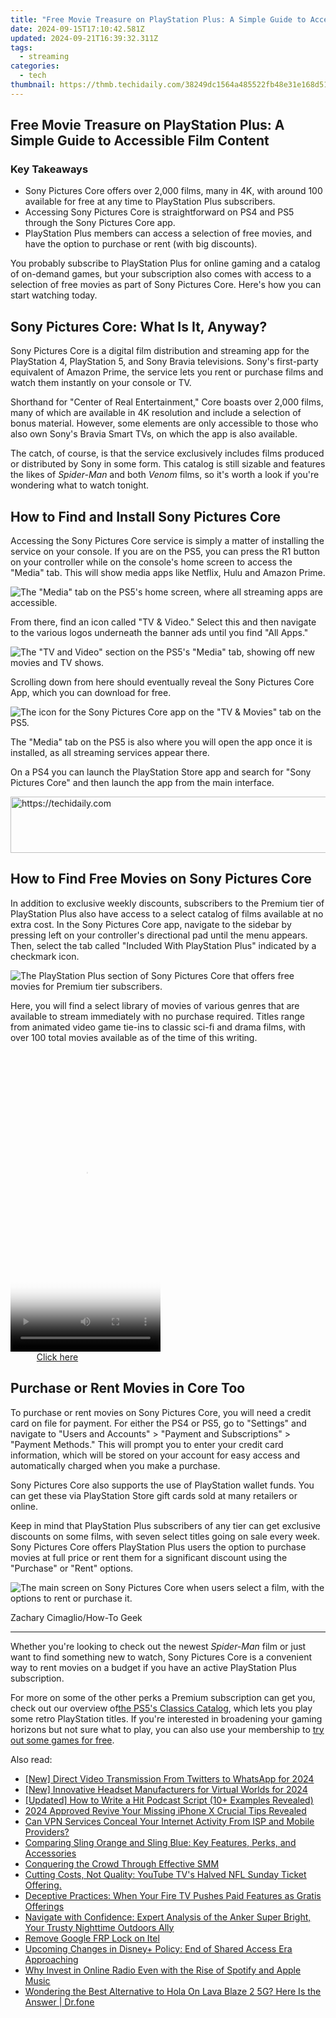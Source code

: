 ```yaml
---
title: "Free Movie Treasure on PlayStation Plus: A Simple Guide to Accessible Film Content"
date: 2024-09-15T17:10:42.581Z
updated: 2024-09-21T16:39:32.311Z
tags:
  - streaming
categories:
  - tech
thumbnail: https://thmb.techidaily.com/38249dc1564a485522fb48e31e168d5147b5976c3d300d00e74bbaf1c0b88604.jpg
---
```


## Free Movie Treasure on PlayStation Plus: A Simple Guide to Accessible Film Content

### Key Takeaways

* Sony Pictures Core offers over 2,000 films, many in 4K, with around 100 available for free at any time to PlayStation Plus subscribers.
* Accessing Sony Pictures Core is straightforward on PS4 and PS5 through the Sony Pictures Core app.
* PlayStation Plus members can access a selection of free movies, and have the option to purchase or rent (with big discounts).

 You probably subscribe to PlayStation Plus for online gaming and a catalog of on-demand games, but your subscription also comes with access to a selection of free movies as part of Sony Pictures Core. Here's how you can start watching today.

##  Sony Pictures Core: What Is It, Anyway?

 Sony Pictures Core is a digital film distribution and streaming app for the PlayStation 4, PlayStation 5, and Sony Bravia televisions. Sony's first-party equivalent of Amazon Prime, the service lets you rent or purchase films and watch them instantly on your console or TV.

 Shorthand for "Center of Real Entertainment," Core boasts over 2,000 films, many of which are available in 4K resolution and include a selection of bonus material. However, some elements are only accessible to those who also own Sony's Bravia Smart TVs, on which the app is also available.

 The catch, of course, is that the service exclusively includes films produced or distributed by Sony in some form. This catalog is still sizable and features the likes of _Spider-Man_ and both _Venom_ films, so it's worth a look if you're wondering what to watch tonight.

##  How to Find and Install Sony Pictures Core

 Accessing the Sony Pictures Core service is simply a matter of installing the service on your console. If you are on the PS5, you can press the R1 button on your controller while on the console's home screen to access the "Media" tab. This will show media apps like Netflix, Hulu and Amazon Prime.

![The "Media" tab on the PS5's home screen, where all streaming apps are accessible.](https://static1.howtogeekimages.com/wordpress/wp-content/uploads/2024/02/20240229130831.jpg) 

 From there, find an icon called "TV & Video." Select this and then navigate to the various logos underneath the banner ads until you find "All Apps."

![The "TV and Video" section on the PS5's "Media" tab, showing off new movies and TV shows.](https://static1.howtogeekimages.com/wordpress/wp-content/uploads/2024/02/20240229131024.jpg) 

 Scrolling down from here should eventually reveal the Sony Pictures Core App, which you can download for free.

![The icon for the Sony Pictures Core app on the "TV & Movies" tab on the PS5.](https://static1.howtogeekimages.com/wordpress/wp-content/uploads/2024/02/20240229131158-1.jpg) 

 The "Media" tab on the PS5 is also where you will open the app once it is installed, as all streaming services appear there.

 On a PS4 you can launch the PlayStation Store app and search for "Sony Pictures Core" and then launch the app from the main interface.

<!-- affiliate ads begin -->
<a href="https://smilemakers.pxf.io/c/5597632/2123899/26106" target="_top" id="2123899">
  <img src="//a.impactradius-go.com/display-ad/26106-2123899" border="0" alt="https://techidaily.com" width="728" height="90"/>
</a>
<img height="0" width="0" src="https://smilemakers.pxf.io/i/5597632/2123899/26106" style="position:absolute;visibility:hidden;" border="0" />
<!-- affiliate ads end -->

##  How to Find Free Movies on Sony Pictures Core

 In addition to exclusive weekly discounts, subscribers to the Premium tier of PlayStation Plus also have access to a select catalog of films available at no extra cost. In the Sony Pictures Core app, navigate to the sidebar by pressing left on your controller's directional pad until the menu appears. Then, select the tab called "Included With PlayStation Plus" indicated by a checkmark icon.

![The PlayStation Plus section of Sony Pictures Core that offers free movies for Premium tier subscribers.](https://static1.howtogeekimages.com/wordpress/wp-content/uploads/2024/02/20240229130349.jpg) 

 Here, you will find a select library of movies of various genres that are available to stream immediately with no purchase required. Titles range from animated video game tie-ins to classic sci-fi and drama films, with over 100 total movies available as of the time of this writing.

<!-- affiliate ads begin -->
<span id="1770526">
					<video width="240" height="480" style="cursor:pointer"
           poster="//a.impactradius-go.com/display-clicktoplayimage/1770526.png"
           onclick="if(!this.playClicked){this.play();this.setAttribute('controls',true);this.playClicked=true;}">
	   <source src="//a.impactradius-go.com/display-ad/20702-1770526">
	   <img src="//a.impactradius-go.com/display-clicktoplayimage/1770526.png" style="border: none; height: 100%; width: 100%; object-fit: contain">
	</video>
	<div style="width:150px;text-align:center"><a href="javascript:window.open(decodeURIComponent('https%3A%2F%2Ftokenmetrics.sjv.io%2Fc%2F5597632%2F1770526%2F20702'), '_blank');void(0);">Click here</a></div>
</span>
<img height="0" width="0" src="https://imp.pxf.io/i/5597632/1770526/20702" style="position:absolute;visibility:hidden;" border="0" />
<!-- affiliate ads end -->

##  Purchase or Rent Movies in Core Too

 To purchase or rent movies on Sony Pictures Core, you will need a credit card on file for payment. For either the PS4 or PS5, go to "Settings" and navigate to "Users and Accounts" > "Payment and Subscriptions" > "Payment Methods." This will prompt you to enter your credit card information, which will be stored on your account for easy access and automatically charged when you make a purchase.

 Sony Pictures Core also supports the use of PlayStation wallet funds. You can get these via PlayStation Store gift cards sold at many retailers or online.

 Keep in mind that PlayStation Plus subscribers of any tier can get exclusive discounts on some films, with seven select titles going on sale every week. Sony Pictures Core offers PlayStation Plus users the option to purchase movies at full price or rent them for a significant discount using the "Purchase" or "Rent" options.

![The main screen on Sony Pictures Core when users select a film, with the options to rent or purchase it.](https://static1.howtogeekimages.com/wordpress/wp-content/uploads/2024/02/20240229124327.jpg) 

Zachary Cimaglio/How-To Geek

---

 Whether you're looking to check out the newest _Spider-Man_ film or just want to find something new to watch, Sony Pictures Core is a convenient way to rent movies on a budget if you have an active PlayStation Plus subscription.

 For more on some of the other perks a Premium subscription can get you, check out our overview of[the PS5's Classics Catalog](https://tech-recovery.techidaily.com/quick-and-easy-troubleshooting-for-the-elusive-d3dx934dll-file/), which lets you play some retro PlayStation titles. If you're interested in broadening your gaming horizons but not sure what to play, you can also use your membership to [try out some games for free](https://facebook-record-videos.techidaily.com/new-in-2024-critical-asmr-series-to-experience/).

<ins class="adsbygoogle"
     style="display:block"
     data-ad-format="autorelaxed"
     data-ad-client="ca-pub-7571918770474297"
     data-ad-slot="1223367746"></ins>

<ins class="adsbygoogle"
     style="display:block"
     data-ad-client="ca-pub-7571918770474297"
     data-ad-slot="8358498916"
     data-ad-format="auto"
     data-full-width-responsive="true"></ins>

<span class="atpl-alsoreadstyle">Also read:</span>
<div><ul>
<li><a href="https://twitter-videos.techidaily.com/new-direct-video-transmission-from-twitters-to-whatsapp-for-2024/"><u>[New] Direct Video Transmission From Twitters to WhatsApp for 2024</u></a></li>
<li><a href="https://fox-hovers.techidaily.com/new-innovative-headset-manufacturers-for-virtual-worlds-for-2024/"><u>[New] Innovative Headset Manufacturers for Virtual Worlds for 2024</u></a></li>
<li><a href="https://some-techniques.techidaily.com/updated-how-to-write-a-hit-podcast-script-10plus-examples-revealed/"><u>[Updated] How to Write a Hit Podcast Script (10+ Examples Revealed)</u></a></li>
<li><a href="https://extra-approaches.techidaily.com/2024-approved-revive-your-missing-iphone-x-crucial-tips-revealed/"><u>2024 Approved Revive Your Missing iPhone X Crucial Tips Revealed</u></a></li>
<li><a href="https://media-tips.techidaily.com/can-vpn-services-conceal-your-internet-activity-from-isp-and-mobile-providers/"><u>Can VPN Services Conceal Your Internet Activity From ISP and Mobile Providers?</u></a></li>
<li><a href="https://media-tips.techidaily.com/comparing-sling-orange-and-sling-blue-key-features-perks-and-accessories/"><u>Comparing Sling Orange and Sling Blue: Key Features, Perks, and Accessories</u></a></li>
<li><a href="https://extra-tips.techidaily.com/conquering-the-crowd-through-effective-smm/"><u>Conquering the Crowd Through Effective SMM</u></a></li>
<li><a href="https://media-tips.techidaily.com/cutting-costs-not-quality-youtube-tvs-halved-nfl-sunday-ticket-offering/"><u>Cutting Costs, Not Quality: YouTube TV's Halved NFL Sunday Ticket Offering.</u></a></li>
<li><a href="https://media-tips.techidaily.com/deceptive-practices-when-your-fire-tv-pushes-paid-features-as-gratis-offerings/"><u>Deceptive Practices: When Your Fire TV Pushes Paid Features as Gratis Offerings</u></a></li>
<li><a href="https://buynow-reviews.techidaily.com/navigate-with-confidence-expert-analysis-of-the-anker-super-bright-your-trusty-nighttime-outdoors-ally/"><u>Navigate with Confidence: Expert Analysis of the Anker Super Bright, Your Trusty Nighttime Outdoors Ally</u></a></li>
<li><a href="https://review-topics.techidaily.com/remove-google-frp-lock-on-itel-by-drfone-android-unlock-remove-google-frp/"><u>Remove Google FRP Lock on Itel</u></a></li>
<li><a href="https://media-tips.techidaily.com/upcoming-changes-in-disneyplus-policy-end-of-shared-access-era-approaching/"><u>Upcoming Changes in Disney+ Policy: End of Shared Access Era Approaching</u></a></li>
<li><a href="https://media-tips.techidaily.com/why-invest-in-online-radio-even-with-the-rise-of-spotify-and-apple-music/"><u>Why Invest in Online Radio Even with the Rise of Spotify and Apple Music</u></a></li>
<li><a href="https://fake-location.techidaily.com/wondering-the-best-alternative-to-hola-on-lava-blaze-2-5g-here-is-the-answer-drfone-by-drfone-virtual-android/"><u>Wondering the Best Alternative to Hola On Lava Blaze 2 5G? Here Is the Answer | Dr.fone</u></a></li>
</ul></div>


